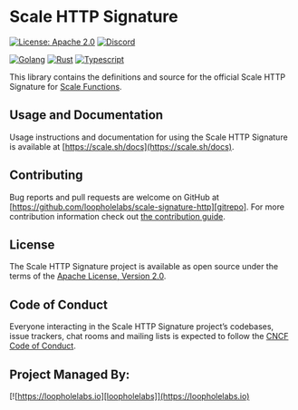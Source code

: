 # Scale HTTP Signature

[![License: Apache 2.0](https://img.shields.io/badge/License-Apache%202.0-brightgreen.svg)](https://www.apache.org/licenses/LICENSE-2.0)
[![Discord](https://dcbadge.vercel.app/api/server/JYmFhtdPeu?style=flat)](https://loopholelabs.io/discord)

[![Golang](https://github.com/loopholelabs/scale-signature-http/actions/workflows/golang-tests.yml/badge.svg)](https://github.com/loopholelabs/scale-signature-http/actions/workflows/golang-tests.yml)
[![Rust](https://github.com/loopholelabs/scale-signature-http/actions/workflows/rust-tests.yml/badge.svg)](https://github.com/loopholelabs/scale-signature-http/actions/workflows/rust-tests.yml)
[![Typescript](https://github.com/loopholelabs/scale-signature-http/actions/workflows/typescript-tests.yml/badge.svg)](https://github.com/loopholelabs/scale-signature-http/actions/workflows/typescript-tests.yml)


This library contains the definitions and source for the official Scale HTTP Signature for [Scale Functions](https://scale.sh).

## Usage and Documentation

Usage instructions and documentation for using the Scale HTTP Signature is available at [https://scale.sh/docs](https://scale.sh/docs).

## Contributing

Bug reports and pull requests are welcome on GitHub at [https://github.com/loopholelabs/scale-signature-http][gitrepo]. For more
contribution information check
out [the contribution guide](https://github.com/loopholelabs/scale-signature-http/blob/master/CONTRIBUTING.md).

## License

The Scale HTTP Signature project is available as open source under the terms of
the [Apache License, Version 2.0](http://www.apache.org/licenses/LICENSE-2.0).

## Code of Conduct

Everyone interacting in the Scale HTTP Signature project’s codebases, issue trackers, chat rooms and mailing lists is expected to follow the [CNCF Code of Conduct](https://github.com/cncf/foundation/blob/master/code-of-conduct.md).

## Project Managed By:

[![https://loopholelabs.io][loopholelabs]](https://loopholelabs.io)

[gitrepo]: https://github.com/loopholelabs/scale-signature-http
[loopholelabs]: https://cdn.loopholelabs.io/loopholelabs/LoopholeLabsLogo.svg
[loophomepage]: https://loopholelabs.io
